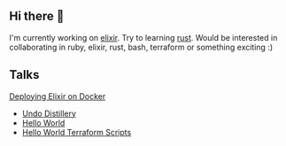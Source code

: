 ## Hi there 👋

I'm currently working on [elixir](https://github.com/elixir-lang/elixir). Try to learning [rust](https://github.com/rust-lang/rust). Would be interested in collaborating in ruby, elixir, rust, bash, terraform or something exciting :)

## Talks

[Deploying Elixir on Docker](https://www.youtube.com/watch?v=J3ThPMKDeKQ&feature=emb_logo)
  * [Undo Distillery](https://github.com/HarshBalyan/undo-distillery-demo)
  * [Hello World](https://github.com/vasuadari/hello-world/tree/elixir)
  * [Hello World Terraform Scripts](https://github.com/vasuadari/hello-world-terraform)
<!---
- 🤔 I’m looking for help with ...
- 💬 Ask me about ...
- 📫 How to reach me: ...
- 😄 Pronouns: ...
- ⚡ Fun fact: ...
--->
